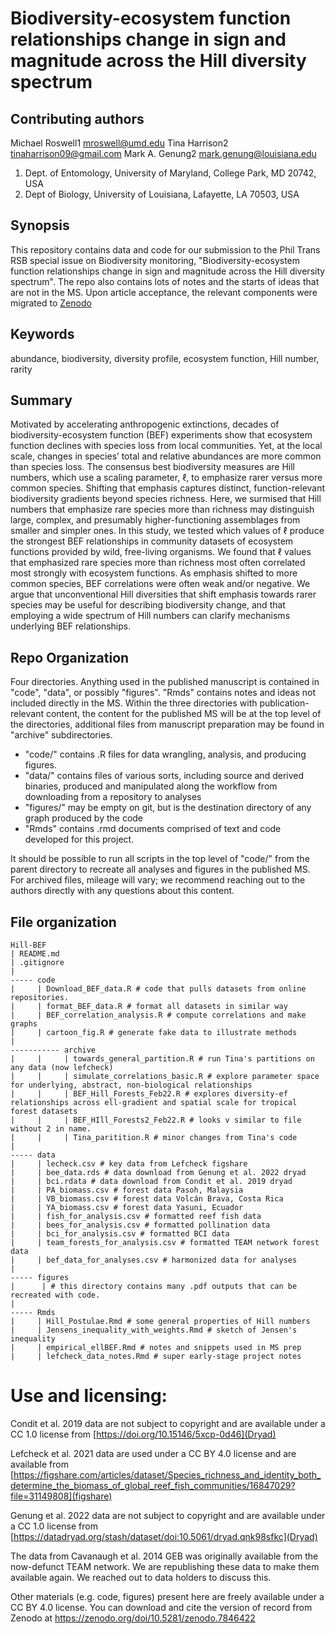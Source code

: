 # Biodiversity-ecosystem function relationships change in sign and magnitude across the Hill diversity spectrum


## Contributing authors

Michael Roswell1 mroswell@umd.edu
Tina Harrison2 tinaharrison09@gmail.com
Mark A. Genung2  mark.genung@louisiana.edu

1. Dept. of Entomology, University of Maryland, College Park, MD 20742, USA
1. Dept of Biology, University of Louisiana, Lafayette, LA 70503, USA


## Synopsis 

This repository contains data and code for our submission to the Phil Trans RSB
special issue on Biodiversity monitoring, "Biodiversity-ecosystem function
relationships change in sign and magnitude across the Hill diversity spectrum".
The repo also contains lots of notes and the starts of ideas that are not in the
MS. Upon article acceptance, the relevant components were migrated to 
[Zenodo](https://zenodo.org/doi/10.5281/zenodo.7846422)

## Keywords 
abundance, biodiversity, diversity profile, ecosystem function, Hill number,
rarity

## Summary 
Motivated by accelerating anthropogenic extinctions, decades of
biodiversity-ecosystem function (BEF) experiments show that ecosystem function
declines with species loss from local communities. Yet, at the local scale,
changes in species’ total and relative abundances are more common than species
loss. The consensus best biodiversity measures are Hill numbers, which use a
scaling parameter, ℓ, to emphasize rarer versus more common species. Shifting
that emphasis captures distinct, function-relevant biodiversity gradients beyond
species richness. Here, we surmised that Hill numbers that emphasize rare
species more than richness may distinguish large, complex, and presumably
higher-functioning assemblages from smaller and simpler ones. In this study, we
tested which values of ℓ produce the strongest BEF relationships in community
datasets of ecosystem functions provided by wild, free-living organisms. We
found that ℓ values that emphasized rare species more than richness most often
correlated most strongly with ecosystem functions. As emphasis shifted to more
common species, BEF correlations were often weak and/or negative. We argue that
unconventional Hill diversities that shift emphasis towards rarer species may be
useful for describing biodiversity change, and that employing a wide spectrum of
Hill numbers can clarify mechanisms underlying BEF relationships.


## Repo Organization

Four directories. Anything used in the published manuscript is contained in
"code", "data", or possibly "figures". "Rmds" contains notes and ideas not
included directly in the MS. Within the three directories with
publication-relevant content, the content for the published MS will be at the
top level of the directories, additional files from manuscript preparation may
be found in "archive" subdirectories.
- "code/" contains .R files for data wrangling, analysis, and producing figures. 
- "data/" contains files of various sorts, including source and derived
binaries, produced and manipulated along the workflow from downloading from a
repository to analyses
- "figures/" may be empty on git, but is the destination directory of any graph
produced by the code
- "Rmds" contains .rmd documents comprised of text and code developed for this
project. 

It should be possible to run all scripts in the top level of "code/" from the
parent directory to recreate all analyses and figures in the published MS. For
archived files, mileage will vary; we recommend reaching out to the authors
directly with any questions about this content.

## File organization

```
Hill-BEF
| README.md
| .gitignore
|
----- code
|     | Download_BEF_data.R # code that pulls datasets from online repositories. 
|     | format_BEF_data.R # format all datasets in similar way
|     | BEF_correlation_analysis.R # compute correlations and make graphs
|     | cartoon_fig.R # generate fake data to illustrate methods
|
----------- archive
|     |     | towards_general_partition.R # run Tina's partitions on any data (now lefcheck)
|     |     | simulate_correlations_basic.R # explore parameter space for underlying, abstract, non-biological relationships
|     |     | BEF_Hill_Forests_Feb22.R # explores diversity-ef relationships across ell-gradient and spatial scale for tropical forest datasets
|     |     | BEF_HIll_Forests2_Feb22.R # looks v similar to file without 2 in name. 
|     |     | Tina_paritition.R # minor changes from Tina's code
| 
----- data 
|     | lecheck.csv # key data from Lefcheck figshare
|     | bee_data.rds # data download from Genung et al. 2022 dryad
|     | bci.rdata # data download from Condit et al. 2019 dryad
|     | PA_biomass.csv # forest data Pasoh, Malaysia
|     | VB_biomass.csv # forest data Volcán Brava, Costa Rica
|     | YA_biomass.csv # forest data Yasuni, Ecuador
|     | fish_for_analysis.csv # formatted reef fish data
|     | bees_for_analysis.csv # formatted pollination data
|     | bci_for_analysis.csv # formatted BCI data
|     | team_forests_for_analysis.csv # formatted TEAM network forest data
|     | bef_data_for_analyses.csv # harmonized data for analyses
|
----- figures
|      | # this directory contains many .pdf outputs that can be recreated with code.
|
----- Rmds
|     | Hill_Postulae.Rmd # some general properties of Hill numbers
|     | Jensens_inequality_with_weights.Rmd # sketch of Jensen's inequality
|     | empirical_ellBEF.Rmd # notes and snippets used in MS prep
|     | lefcheck_data_notes.Rmd # super early-stage project notes

```

# Use and licensing: 
Condit et al. 2019 data are not subject to copyright and are available under a
CC 1.0 license from [https://doi.org/10.15146/5xcp-0d46](Dryad)

Lefcheck et al. 2021 data are used under a CC BY 4.0 license and are available
from
[https://figshare.com/articles/dataset/Species_richness_and_identity_both_determine_the_biomass_of_global_reef_fish_communities/16847029?file=31149808](figshare)

Genung et al. 2022 data are not subject to copyright and are available under a
CC 1.0 license from
[https://datadryad.org/stash/dataset/doi:10.5061/dryad.qnk98sfkc](Dryad)

The data from Cavanaugh et al. 2014 GEB was originally available from the
now-defunct TEAM network. We are republishing these data to make them available
again. We reached out to data holders to discuss this.

Other materials (e.g. code, figures) present here are freely available under a
CC BY 4.0 license. You can download and cite the version of record from Zenodo 
at https://zenodo.org/doi/10.5281/zenodo.7846422






